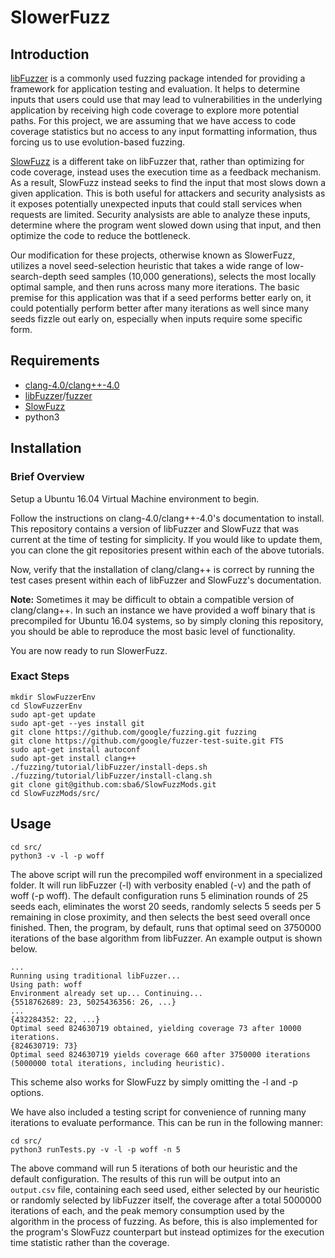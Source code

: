 # SlowerFuzz

## Introduction

[libFuzzer](https://llvm.org/docs/LibFuzzer.html) is a commonly used fuzzing package intended for providing a framework for application testing and evaluation. It helps to determine inputs that users could use that may lead to vulnerabilities in the underlying application by receiving high code coverage to explore more potential paths. For this project, we are assuming that we have access to code coverage statistics but no access to any input formatting information, thus forcing us to use evolution-based fuzzing. 

[SlowFuzz](https://arxiv.org/pdf/1708.08437.pdf) is a different take on libFuzzer that, rather than optimizing for code coverage, instead uses the execution time as a feedback mechanism. As a result, SlowFuzz instead seeks to find the input that most slows down a given application. This is both useful for attackers and security analysists as it exposes potentially unexpected inputs that could stall services when requests are limited. Security analysists are able to analyze these inputs, determine where the program went slowed down using that input, and then optimize the code to reduce the bottleneck.

Our modification for these projects, otherwise known as SlowerFuzz, utilizes a novel seed-selection heuristic that takes a wide range of low-search-depth seed samples (10,000 generations), selects the most locally optimal sample, and then runs across many more iterations. The basic premise for this application was that if a seed performs better early on, it could potentially perform better after many iterations as well since many seeds fizzle out early on, especially when inputs require some specific form. 

## Requirements
- [clang-4.0/clang++-4.0](https://releases.llvm.org/4.0.0/tools/clang/docs/ReleaseNotes.html)
- [libFuzzer](https://github.com/google/fuzzing)/[fuzzer](https://github.com/google/fuzzing/blob/master/tutorial/libFuzzerTutorial.md)
- [SlowFuzz](https://github.com/nettrino/slowfuzz)
- python3

## Installation

### Brief Overview

Setup a Ubuntu 16.04 Virtual Machine environment to begin. 

Follow the instructions on clang-4.0/clang++-4.0's documentation to install. This repository contains a version of libFuzzer and SlowFuzz that was current at the time of testing for simplicity. If you would like to update them, you can clone the git repositories present within each of the above tutorials.

Now, verify that the installation of clang/clang++ is correct by running the test cases present within each of libFuzzer and SlowFuzz's documentation.

**Note:** Sometimes it may be difficult to obtain a compatible version of clang/clang++. In such an instance we have provided a woff binary that is precompiled for Ubuntu 16.04 systems, so by simply cloning this repository, you should be able to reproduce the most basic level of functionality.

You are now ready to run SlowerFuzz.

### Exact Steps

```
mkdir SlowFuzzerEnv
cd SlowFuzzerEnv
sudo apt-get update
sudo apt-get --yes install git
git clone https://github.com/google/fuzzing.git fuzzing
git clone https://github.com/google/fuzzer-test-suite.git FTS
sudo apt-get install autoconf
sudo apt-get install clang++
./fuzzing/tutorial/libFuzzer/install-deps.sh
./fuzzing/tutorial/libFuzzer/install-clang.sh
git clone git@github.com:sba6/SlowFuzzMods.git
cd SlowFuzzMods/src/
```

## Usage

```
cd src/
python3 -v -l -p woff
```

The above script will run the precompiled woff environment in a specialized folder. It will run libFuzzer (-l) with verbosity enabled (-v) and the path of woff (-p woff). The default configuration runs 5 elimination rounds of 25 seeds each, eliminates the worst 20 seeds, randomly selects 5 seeds per 5 remaining in close proximity, and then selects the best seed overall once finished. Then, the program, by default, runs that optimal seed on 3750000 iterations of the base algorithm from libFuzzer. An example output is shown below.

```
...
Running using traditional libFuzzer...
Using path: woff
Environment already set up... Continuing... 
{5518762689: 23, 5025436356: 26, ...}
...
{432284352: 22, ...}
Optimal seed 824630719 obtained, yielding coverage 73 after 10000 iterations.
{824630719: 73}
Optimal seed 824630719 yields coverage 660 after 3750000 iterations (5000000 total iterations, including heuristic).
```

This scheme also works for SlowFuzz by simply omitting the -l and -p options. 

We have also included a testing script for convenience of running many iterations to evaluate performance. This can be run in the following manner:

```
cd src/
python3 runTests.py -v -l -p woff -n 5
```

The above command will run 5 iterations of both our heuristic and the default configuration. The results of this run will be output into an `output.csv` file, containing each seed used, either selected by our heuristic or randomly selected by libFuzzer itself, the coverage after a total 5000000 iterations of each, and the peak memory consumption used by the algorithm in the process of fuzzing. As before, this is also implemented for the program's SlowFuzz counterpart but instead optimizes for the execution time statistic rather than the coverage.
